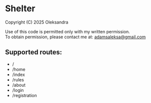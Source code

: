# Shelter

Copyright (C) 2025 Oleksandra

Use of this code is permitted only with my written permission.  
To obtain permission, please contact me at: adamsaleksa@gmail.com

## Supported routes:

* /
* /home
* /index
* /rules
* /about
* /login
* /registration